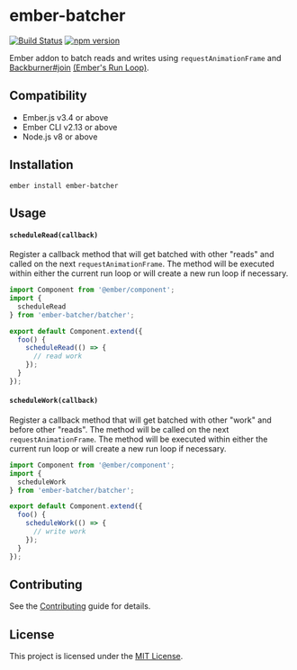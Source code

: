 # ember-batcher

[![Build Status](https://travis-ci.org/lynchbomb/ember-batcher.svg?branch=master)](https://travis-ci.org/lynchbomb/ember-batcher) [![npm version](https://d25lcipzij17d.cloudfront.net/badge.svg?id=js&type=6&v=1.0.0&x2=0)](https://www.npmjs.com/package/ember-batcher)

Ember addon to batch reads and writes using `requestAnimationFrame` and [Backburner#join](https://github.com/BackburnerJS/backburner.js/blob/3e4b3561acddd9d8cbbef9a751ba778b4acb1fbf/lib/index.ts#L322-L343) [(Ember's Run Loop)](https://guides.emberjs.com/release/applications/run-loop/).

## Compatibility

- Ember.js v3.4 or above
- Ember CLI v2.13 or above
- Node.js v8 or above

## Installation

```
ember install ember-batcher
```

## Usage

#### `scheduleRead(callback)`

Register a callback method that will get batched with other "reads" and called on the next `requestAnimationFrame`. The method will be executed within either the current run loop or will create a new run loop if necessary.

```JavaScript
import Component from '@ember/component';
import {
  scheduleRead
} from 'ember-batcher/batcher';

export default Component.extend({
  foo() {
    scheduleRead(() => {
      // read work
    });
  }
});
```

#### `scheduleWork(callback)`

Register a callback method that will get batched with other "work" and before other "reads". The method will be called on the next `requestAnimationFrame`. The method will be executed within either the current run loop or will create a new run loop if necessary.

```JavaScript
import Component from '@ember/component';
import {
  scheduleWork
} from 'ember-batcher/batcher';

export default Component.extend({
  foo() {
    scheduleWork(() => {
      // write work
    });
  }
});
```

## Contributing

See the [Contributing](CONTRIBUTING.md) guide for details.

## License

This project is licensed under the [MIT License](LICENSE.md).
